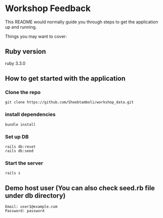 # Workshop Feedback

This README would normally guide you through steps to get the
application up and running.

Things you may want to cover:

## Ruby version

ruby 3.3.0

## How to get started with the application

### Clone the repo
```
git clone https://github.com/Shoebtamboli/workshop_data.git
```
### install dependencies
```
bundle install
```
### Set up DB
```
rails db:reset
rails db:seed
```
### Start the server
```
rails s
```

## Demo host user (You can also check seed.rb file under db directory)

```
Email: user1@example.com
Password: password
```
